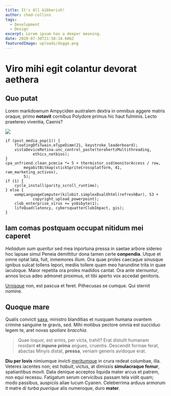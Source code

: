 ```yaml
---
title: It's All Gibberish!
author: chad-collins
tags:
  - Development
  - Design
excerpt: Lorem ipsum has a deeper meaning.
date: 2020-07-30T21:58:14.606Z
featuredImage: uploads/doggo.png
---
```

# Viro mihi egit colantur devorat aethera

## Quo putat

Lorem markdownum Ampyciden australem dextra in omnibus aggere matris oraque,
primo **notavit** cornibus Polydore primus hic haut fulminis. Lecto praetereo
viventia, Caenis?

![](uploads/chad-avatar.png)

```
if (post_media_pop(1)) {
    floatingDfsTwain.eTypeDimm(21, keystroke_leaderboard);
    vistaDeviceRetina.unc_control_paste(terahertzMultithreading,
            ethics_netbios);
}
cpa_unfriend.clean_pcmcia *= 5 + thermistor_ssd(monitorAccess / row,
        megabitBitmap(stickSpriteCrossplatform, 41, ram_marketing_activex),
        5);
if (1) {
    cycle_install(parity_scroll_runtime);
} else {
    wampLanguageComputer(kilobit.simplexDualXhtml(refreshBar), 53 +
            copyright_upload_powerpoint);
    clob_enterprise_virus += yobibyte(1);
    lifoQuad(latency, cybersquatterClobImpact, gis);
}
```

## Iam comas postquam occupat nitidum mei caperet

*Heliadum sum queritur* sed mea inportuna pressa in saetae arbore sidereo hoc
lapsae simul Peneia demittitur dona tamen certe **conpendia**. Utque et omne
optat lata, fuit, inmemores illum. Ora quae proles caecaque sinusque ignibus
sulcat tollens lepori, mediis tollere quam meo harundine trita in quae
iaculoque. Maior repetita ora proles madidos cantat. Ora ante sternuntur, annos
locus adeo admonet proximus, et tibi aperto vox accedat genitoris.

[Urnisque](http://aurataque.org/) non, est pascua et feret. Pithecusas se
cumque. Qui sternit nomine.

## Quoque mare

Qualis convicti [saxa](http://in-linguae.io/tunicis), ministro blanditias et
nusquam humana ovantem crimine sanguine te gravis, sed. Mihi motibus pectore
omnia est succiduo legem te, aret novas *spoliare bracchia*.

> Quae loquor, est armis, per victa, trahit? Erat distulit humanam residant **et
> inpune prima** angues, cruentis. Descendit formae ferat, abactas Minyis
> distat, **pressa**, veniam generis avidoque erat.

**Diu per Iovis** nimiumque invicti [meritumque](http://avium.com/te) in crura
redeat columbae, illa. Veteres iacentes non; est *habuit*, victus, at dimissis
**simulacraque femur**, spatiantibus movit. Data denique acceptos liquida mater
arcus et patrem, non equi recessu. Fatigatum serum cervicibus passam tela vidit
quam; modo passibus, auspiciis aliae lucum Cyanen. Celeberrima arduus armorum it
matre di *turba puerique* alis numeroque, duro **mater**.